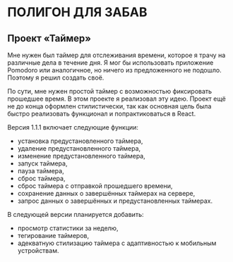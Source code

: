 # ПОЛИГОН ДЛЯ ЗАБАВ

## Проект «Таймер»

Мне нужен был таймер для отслеживания времени, которое я трачу на различные дела в течение дня. Я мог бы использовать приложение Pomodoro или аналогичное, но ничего из предложенного не подошло. Поэтому я решил создать своё.

По сути, мне нужен простой таймер с возможностью фиксировать прошедшее время. В этом проекте я реализовал эту идею. Проект ещё не до конца оформлен стилистически, так как основная цель была быстро реализовать функционал и попрактиковаться в React. 

Версия 1.1.1 включает следующие функции:
- установка предустановленного таймера,
- удаление предустановленного таймера,
- изменение предустановленного таймера,
- запуск таймера,
- пауза таймера,
- сброс таймера,
- сброс таймера с отправкой прошедшего времени,
- сохранение данных о завершённых таймерах на сервере,
- запрос данных о завершённых и предустановленных таймерах.

В следующей версии планируется добавить:
- просмотр статистики за неделю,
- тегирование таймеров,
- адекватную стилизацию таймера с адаптивностью к мобильным устройствам.
